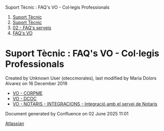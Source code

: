 Suport Tècnic : FAQ's VO - Col·legis Professionals  

1.  [Suport Tècnic](index.html)
2.  [Suport Tècnic](13893782.html)
3.  [02 - FAQ's serveis](26313393.html)
4.  [FAQ's VO](28705575.html)

Suport Tècnic : FAQ's VO - Col·legis Professionals
==================================================

Created by Unknown User (oteccmorales), last modified by Maria Dolors Alvarez on 16 December 2019

*   [VO - CORPME](VO---CORPME_36340973.html)
*   [VO - DCOC](VO---DCOC_36340967.html)
*   [VO - NOTARIS - INTEGRACIONS - Integració amb el servei de Notaris](30869449.html)

  

Document generated by Confluence on 02 June 2025 11:01

[Atlassian](http://www.atlassian.com/)